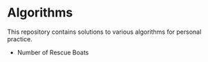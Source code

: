 # Algorithms

This repository contains solutions to various algorithms for personal practice.

* Number of Rescue Boats

